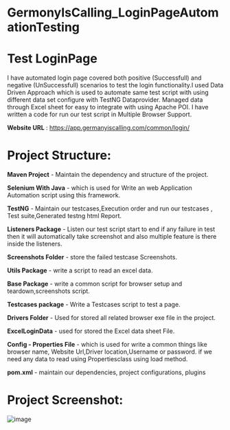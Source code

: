 # GermonyIsCalling_LoginPageAutomationTesting

# Test LoginPage

I have automated login page covered both positive (Successfull) and negative (UnSuccessfull) scenarios to test the login functionality.I used Data Driven Approach which is used to automate same test script with using different data set configure with TestNG Dataprovider. Managed data through Excel sheet for  easy to integrate with using Apache POI.
I have written a code for run our test script in Multiple Browser Support.

**Website URL** : https://app.germanyiscalling.com/common/login/

# Project Structure:

**Maven Project** - Maintain the dependency and structure of the project.

**Selenium With Java** - which is used for Write an web Application  Automation script using this framework.

**TestNG** - Maintain our testcases,Execution order and run our testcases , Test suite,Generated testng html Report.

**Listeners Package** - Listen our test script start to end if any failure in test then  it will automatically take screenshot and also multiple feature is there inside the listeners.

**Screenshots Folder** - store the failed testcase Screenshots.

**Utils Package** - write a script to read an excel data.

**Base Package** - write a common script for browser setup and teardown,screenshots  script.

**Testcases package** - Write a Testcases script to test a page.

**Drivers Folder** - Used for stored all related browser exe file in the project.

**ExcelLoginData** - used for stored the Excel data sheet File.

**Config - Properties File** - which is used for write a common things like browser name, Website Url,Driver location,Username or password. if we need any data to read using Propertiesclass using load method.

**pom.xml** - maintain our dependencies, project configurations, plugins

# Project Screenshot:
![image](https://github.com/user-attachments/assets/49e28325-4284-43b8-aab3-f5997f32a3bc)











